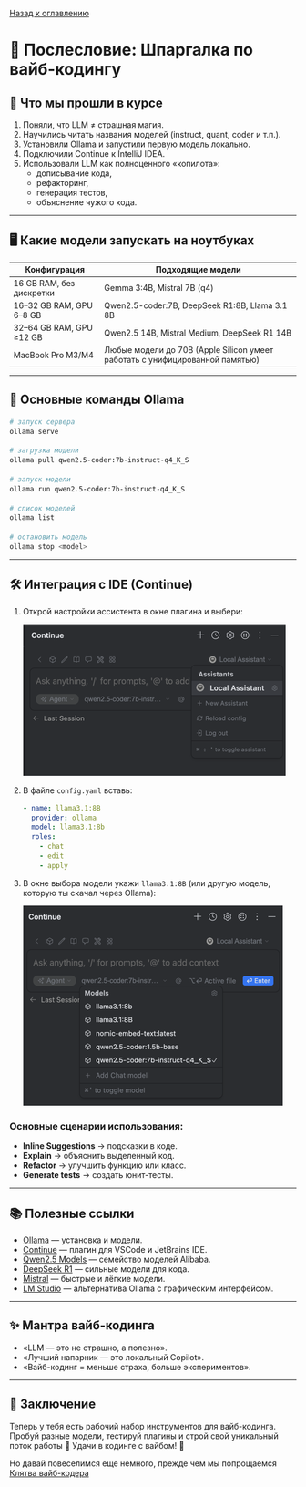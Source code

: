 [Назад к оглавлению](../index.md)

# 🌊 Послесловие: Шпаргалка по вайб-кодингу

## 🚀 Что мы прошли в курсе

1. Поняли, что LLM ≠ страшная магия.
2. Научились читать названия моделей (instruct, quant, coder и т.п.).
3. Установили Ollama и запустили первую модель локально.
4. Подключили Continue к IntelliJ IDEA.
5. Использовали LLM как полноценного «копилота»:
   - дописывание кода,
   - рефакторинг,
   - генерация тестов,
   - объяснение чужого кода.

---

## 🖥 Какие модели запускать на ноутбуках

| Конфигурация | Подходящие модели |
|--------------|-------------------|
| 16 GB RAM, без дискретки | Gemma 3:4B, Mistral 7B (q4) |
| 16–32 GB RAM, GPU 6–8 GB | Qwen2.5-coder:7B, DeepSeek R1:8B, Llama 3.1 8B |
| 32–64 GB RAM, GPU ≥12 GB | Qwen2.5 14B, Mistral Medium, DeepSeek R1 14B |
| MacBook Pro M3/M4 | Любые модели до 70B (Apple Silicon умеет работать с унифицированной памятью) |

---

## 🔌 Основные команды Ollama

```bash
# запуск сервера
ollama serve

# загрузка модели
ollama pull qwen2.5-coder:7b-instruct-q4_K_S

# запуск модели
ollama run qwen2.5-coder:7b-instruct-q4_K_S

# список моделей
ollama list

# остановить модель
ollama stop <model>
```

---

## 🛠 Интеграция с IDE (Continue)

1. Открой настройки ассистента в окне плагина и выбери:

   ![img.png](img/img.png)

2. В файле `config.yaml` вставь:
   ```yaml
   - name: llama3.1:8B
     provider: ollama
     model: llama3.1:8b
     roles:
       - chat
       - edit
       - apply
   ```

3. В окне выбора модели укажи `llama3.1:8B` (или другую модель, которую ты скачал через Ollama):

   ![img_2.png](img/img_2.png)

### Основные сценарии использования:

- **Inline Suggestions** → подсказки в коде.
- **Explain** → объяснить выделенный код.
- **Refactor** → улучшить функцию или класс.
- **Generate tests** → создать юнит-тесты.

---

## 📚 Полезные ссылки

- [Ollama](https://ollama.ai/) — установка и модели.
- [Continue](https://continue.dev/) — плагин для VSCode и JetBrains IDE.
- [Qwen2.5 Models](https://huggingface.co/collections/Qwen/qwen25-66e81a666513e518adb90d9e) — семейство моделей Alibaba.
- [DeepSeek R1](https://huggingface.co/deepseek-ai) — сильные модели для кода.
- [Mistral](https://mistral.ai/) — быстрые и лёгкие модели.
- [LM Studio](https://lmstudio.ai/) — альтернатива Ollama с графическим интерфейсом.

---

## ✨ Мантра вайб-кодинга

- «LLM — это не страшно, а полезно».
- «Лучший напарник — это локальный Copilot».
- «Вайб-кодинг = меньше страха, больше экспериментов».

---

## 📌 Заключение

Теперь у тебя есть рабочий набор инструментов для вайб-кодинга.
Пробуй разные модели, тестируй плагины и строй свой уникальный поток работы 🚀
Удачи в кодинге с вайбом! 🌊

Но давай повеселимся еще немного, прежде чем мы попрощаемся
[Клятва вайб-кодера](pledge.md)